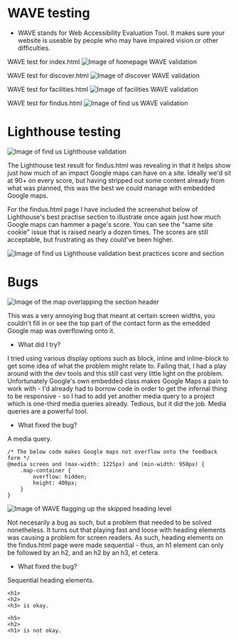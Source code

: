 # WAVE testing

* WAVE stands for Web Accessibility Evaluation Tool. It makes sure your website is useable by people who may have impaired vision or other difficulties.

WAVE test for index.html
![Image of homepage WAVE validation](assets/images/testingevidence/homepagewavevalidation.png)

WAVE test for discover.html
![Image of discover WAVE validation](assets/images/testingevidence/discoverwavevalidation.png)

WAVE test for facilities.html
![Image of facilities WAVE validation](assets/images/testingevidence/facilitieswavevalidation.png)

WAVE test for findus.html
![Image of find us WAVE validation](assets/images/testingevidence/finduswavevalidation.png)

# Lighthouse testing

![Image of find us Lighthouse validation](assets/images/testingevidence/lighthousevalidations/finduslighthouse.png)

The Lighthouse test result for findus.html was revealing in that it helps show just how much of an impact Google maps can have on a site. Ideally we'd sit at 90+ on every score, but having stripped out some content already from what was planned, this was the best we could manage with embedded Google maps.

For the findus.html page I have included the screenshot below of Lighthouse's best practise section to illustrate once again just how much Google maps can hammer a page's score. You can see the "same site cookie" issue that is raised nearly a dozen times. The scores are still acceptable, but frustrating as they could've been higher.

![Image of find us Lighthouse validation best practices score and section](assets/images/testingevidence/lighthousevalidations/finduslighthousebestpractice.png)



# Bugs

![Image of the map overlapping the section header](assets/images/testingevidence/bugs/mapoverlap.png)

This was a very annoying bug that meant at certain screen widths, you couldn't fill in or see the top part of the contact form as the emedded Google map was overflowing onto it.

* What did I try?

I tried using various display options such as block, inline and inline-block to get some idea of what the problem might relate to. Failing that, I had a play around with the dev tools and this still cast very little light on the problem. Unfortunately Google's own embedded class makes Google Maps a pain to work with - I'd already had to borrow code in order to get the infernal thing to be responsive - so I had to add yet another media query to a project which is one-third media queries already. Tedious, but it did the job. Media queries are a powerful tool.

* What fixed the bug?

A media query.

    /* The below code makes Google maps not overflow onto the feedback form */
    @media screen and (max-width: 1225px) and (min-width: 950px) {
        .map-container {
            overflow: hidden;
            height: 400px;
        }
    }
    
![Image of WAVE flagging up the skipped heading level](assets/images/testingevidence/bugs/skippedheadinglevel.png)

Not necesarily a bug as such, but a problem that needed to be solved nonetheless. It turns out that playing fast and loose with heading elements was causing a problem for screen readers. As such, heading elements on the findus.html page were made sequential - thus, an h1 element can only be followed by an h2, and an h2 by an h3, et cetera.

* What fixed the bug?

Sequential heading elements.

    <h1>
    <h2>
    <h3> is okay.

    <h5>
    <h2>
    <h1> is not okay.